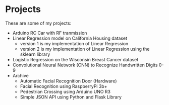 # Projects

These are some of my projects: 
- Arduino RC Car with RF tranmission
- Linear Regression model on California Housing dataset
    - version 1 is my implementation of Linear Regression
    - version 2 is my implementation of Linear Regression using the sklearn library
- Logistic Regression on the Wisconsin Breast Cancer dataset
- Convolutional Neural Network (CNN) to Recognize Handwritten Digits 0-9
- Archive
    - Automatic Facial Recognition Door (Hardware)
    - Facial Recognition using RaspberryPi 3b+
    - Pedestrian Crossing using Arduino UNO R3
    - Simple JSON API using Python and Flask Library
